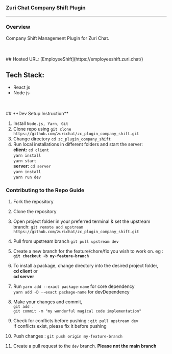 
### **Zuri Chat Company Shift Plugin**
---

### **Overview**
Company Shift Management Plugin for Zuri Chat.

<br />
<br />
## Hosted URL:
[EmployeeShift](https://employeeshift.zuri.chat/)

## Tech Stack:
 - React js
 - Node js

<br />
<br />
## **Dev Setup Instruction**

1. Install `Node.js, Yarn, Git`
2. Clone  repo using `git clone https://github.com/zurichat/zc_plugin_company_shift.git`
3. Change directory `cd zc_plugin_company_shift`
4. Run local installations in different folders and start the server: <br />
   **client:** `cd client` <br /> `yarn install` <br /> `yarn start` <br />
   **server:** `cd server` <br /> `yarn install` <br /> `yarn run dev`
 

### **Contributing to the Repo Guide**
1. Fork the repository
2. Clone the repository
3. Open project folder in your preferred terminal & set the upstream branch: `git remote add upstream https://github.com/zurichat/zc_plugin_company_shift.git`
4. Pull from upstream branch `git pull upstream dev`
5. Create a new branch for the feature/chore/fix you wish to work on. eg : **`git checkout -b my-feature-branch`**
6. To install a package, change directory into the desired project folder, <br />
   **cd client** or <br/> **cd server**
7. Run `yarn add --exact package-name` for core dependency <br />
   `yarn add -D --exact package-name` for devDependency
8. Make your changes and commit, <br />
    `git add .` <br />
    `git commit -m "my wonderful magical code implementation"`

9.  Check for conflicts before pushing : `git pull upstream dev` <br />
    If conflicts exist, please fix it before pushing
10. Push changes : `git push origin my-feature-branch`
11. Create a pull request to the `dev` branch. **Please not the main branch**